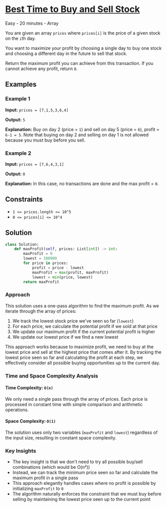 # [Best Time to Buy and Sell Stock](https://leetcode.com/problems/best-time-to-buy-and-sell-stock/)

Easy - 20 minutes - Array

You are given an array `prices` where `prices[i]` is the price of a given stock on the
`i`th day.

You want to maximize your profit by choosing a single day to buy one stock and
choosing a different day in the future to sell that stock.

Return the maximum profit you can achieve from this transaction. If you cannot
achieve any profit, return `0`.

## Examples

### Example 1

**Input:** `prices = [7,1,5,3,6,4]`

**Output:** `5`

**Explanation:** Buy on day 2 (price = `1`) and sell on day 5 (price = `6`), profit = `6-1 = 5`.
Note that buying on day 2 and selling on day 1 is not allowed because you must buy before you sell.

### Example 2

**Input:** `prices = [7,6,4,3,1]`

**Output:** `0`

**Explanation:** In this case, no transactions are done and the max profit = `0`.

## Constraints

- `1 <= prices.length <= 10^5`
- `0 <= prices[i] <= 10^4`

## Solution

```python
class Solution:
    def maxProfit(self, prices: List[int]) -> int:
        maxProfit = 0
        lowest = 100000
        for price in prices:
            profit = price - lowest
            maxProfit = max(profit, maxProfit)
            lowest = min(price, lowest)
        return maxProfit

```

### Approach

This solution uses a one-pass algorithm to find the maximum profit. As we iterate through the array of prices:

1. We track the lowest stock price we've seen so far (`lowest`)
2. For each price, we calculate the potential profit if we sold at that price
3. We update our maximum profit if the current potential profit is higher
4. We update our lowest price if we find a new lowest

This approach works because to maximize profit, we need to buy at the lowest price and sell at the highest price that comes after it. By tracking the lowest price seen so far and calculating the profit at each step, we effectively consider all possible buying opportunities up to the current day.

### Time and Space Complexity Analysis

#### Time Complexity: `O(n)`

We only need a single pass through the array of prices. Each price is processed in constant time with simple comparison and arithmetic operations.

#### Space Complexity: `O(1)`

The solution uses only two variables (`maxProfit` and `lowest`) regardless of the input size, resulting in constant space complexity.

### Key Insights

- The key insight is that we don't need to try all possible buy/sell combinations (which would be O(n²))
- Instead, we can track the minimum price seen so far and calculate the maximum profit in a single pass
- This approach elegantly handles cases where no profit is possible by initializing `maxProfit` to `0`
- The algorithm naturally enforces the constraint that we must buy before selling by maintaining the lowest price seen up to the current point
